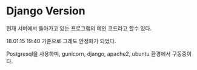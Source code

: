# Django Version 

현재 서버에서 돌아가고 있는 프로그램의 메인 코드라고 할수 있다.

18.01.15 19:40 기준으로 그래도 안정화가 되었다.

Postgresql을 사용하며, gunicorn, django, apache2, ubuntu 환경에서 구동중이다.
